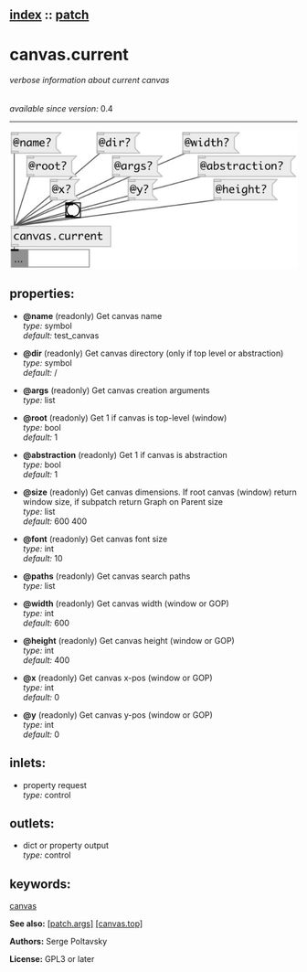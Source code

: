 [index](index.html) :: [patch](category_patch.html)
---

# canvas.current

###### verbose information about current canvas

*available since version:* 0.4

---




[![example](../examples/img/canvas.current.jpg)](../examples/pd/canvas.current.pd)







## properties:

* **@name** (readonly)
Get canvas name<br>
_type:_ symbol<br>
_default:_ test_canvas<br>

* **@dir** (readonly)
Get canvas directory (only if top level or abstraction)<br>
_type:_ symbol<br>
_default:_ /<br>

* **@args** (readonly)
Get canvas creation arguments<br>
_type:_ list<br>

* **@root** (readonly)
Get 1 if canvas is top-level (window)<br>
_type:_ bool<br>
_default:_ 1<br>

* **@abstraction** (readonly)
Get 1 if canvas is abstraction<br>
_type:_ bool<br>
_default:_ 1<br>

* **@size** (readonly)
Get canvas dimensions. If root canvas (window) return window size, if subpatch
return Graph on Parent size<br>
_type:_ list<br>
_default:_ 600 400<br>

* **@font** (readonly)
Get canvas font size<br>
_type:_ int<br>
_default:_ 10<br>

* **@paths** (readonly)
Get canvas search paths<br>
_type:_ list<br>

* **@width** (readonly)
Get canvas width (window or GOP)<br>
_type:_ int<br>
_default:_ 600<br>

* **@height** (readonly)
Get canvas height (window or GOP)<br>
_type:_ int<br>
_default:_ 400<br>

* **@x** (readonly)
Get canvas x-pos (window or GOP)<br>
_type:_ int<br>
_default:_ 0<br>

* **@y** (readonly)
Get canvas y-pos (window or GOP)<br>
_type:_ int<br>
_default:_ 0<br>



## inlets:

* property request<br>
_type:_ control



## outlets:

* dict or property output<br>
_type:_ control



## keywords:

[canvas](keywords/canvas.html)



**See also:**
[\[patch.args\]](patch.args.html)
[\[canvas.top\]](canvas.top.html)




**Authors:** Serge Poltavsky




**License:** GPL3 or later





